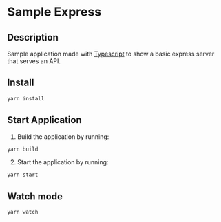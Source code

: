 # Sample Express

## Description
Sample application made with [Typescript](https://www.typescriptlang.org/) to show a basic express server that serves an API.

## Install
```bash
yarn install
```

## Start Application
1. Build the application by running:
```bash
yarn build
```
2. Start the application by running:
```bash
yarn start
```

## Watch mode
```bash
yarn watch
```
